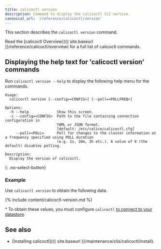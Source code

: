```yaml
---
title: calicoctl version
description: Command to display the calicoctl CLI version.
canonical_url: '/reference/calicoctl/version'
---
```


This section describes the `calicoctl version` command.

Read the [calicoctl Overview]({{ site.baseurl }}/reference/calicoctl/overview)
for a full list of calicoctl commands.

## Displaying the help text for 'calicoctl version' commands

Run `calicoctl version --help` to display the following help menu for the
commands.

```
Usage:
  calicoctl version [--config=<CONFIG>] [--poll=<POLLFREQ>]

Options:
  -h --help             Show this screen.
  -c --config=<CONFIG>  Path to the file containing connection configuration in
                        YAML or JSON format.
                        [default: /etc/calico/calicoctl.cfg]
     --poll=<POLL>      Poll for changes to the cluster information at a frequency specified using POLL duration
                        (e.g. 1s, 10m, 2h etc.). A value of 0 (the default) disables polling.

Description:
  Display the version of calicoctl.
```
{: .no-select-button}

### Example

Use `calicoctl version` to obtain the following data.

{% include content/calicoctl-version.md %}

\* To obtain these values, you must configure `calicoctl`
   [to connect to your datastore](/maintenance/clis/calicoctl/configure/overview).

## See also

-  [Installing calicoctl]({{ site.baseurl }}/maintenance/clis/calicoctl/install).
